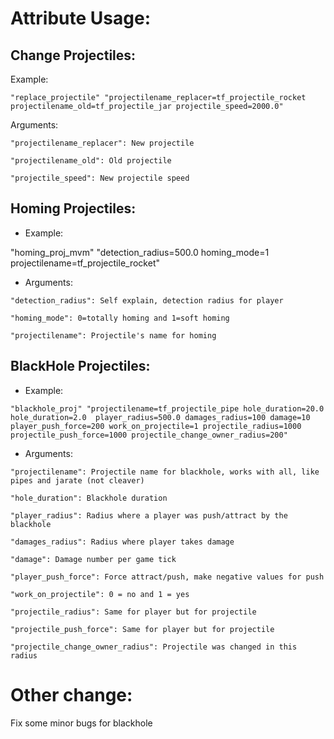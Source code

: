 # Attribute Usage:

## Change Projectiles:

Example:

`"replace_projectile" "projectilename_replacer=tf_projectile_rocket projectilename_old=tf_projectile_jar projectile_speed=2000.0"`


Arguments:

`"projectilename_replacer": New projectile`

`"projectilename_old": Old projectile`

`"projectile_speed": New projectile speed`

## Homing Projectiles:

* Example:

"homing_proj_mvm"	"detection_radius=500.0 homing_mode=1 projectilename=tf_projectile_rocket"


* Arguments:

`"detection_radius": Self explain, detection radius for player`

`"homing_mode": 0=totally homing and 1=soft homing`

`"projectilename": Projectile's name for homing`

## BlackHole Projectiles:

* Example:

`"blackhole_proj" "projectilename=tf_projectile_pipe hole_duration=20.0 hole_duration=2.0  player_radius=500.0 damages_radius=100 damage=10 player_push_force=200 work_on_projectile=1 projectile_radius=1000 projectile_push_force=1000 projectile_change_owner_radius=200"`


* Arguments:

`"projectilename": Projectile name for blackhole, works with all, like pipes and jarate (not cleaver)`

`"hole_duration": Blackhole duration`

`"player_radius": Radius where a player was push/attract by the blackhole`

`"damages_radius": Radius where player takes damage`

`"damage": Damage number per game tick`

`"player_push_force": Force attract/push, make negative values for push`

`"work_on_projectile": 0 = no and 1 = yes`

`"projectile_radius": Same for player but for projectile`

`"projectile_push_force": Same for player but for projectile`

`"projectile_change_owner_radius": Projectile was changed in this radius`


# Other change:

Fix some minor bugs for blackhole
